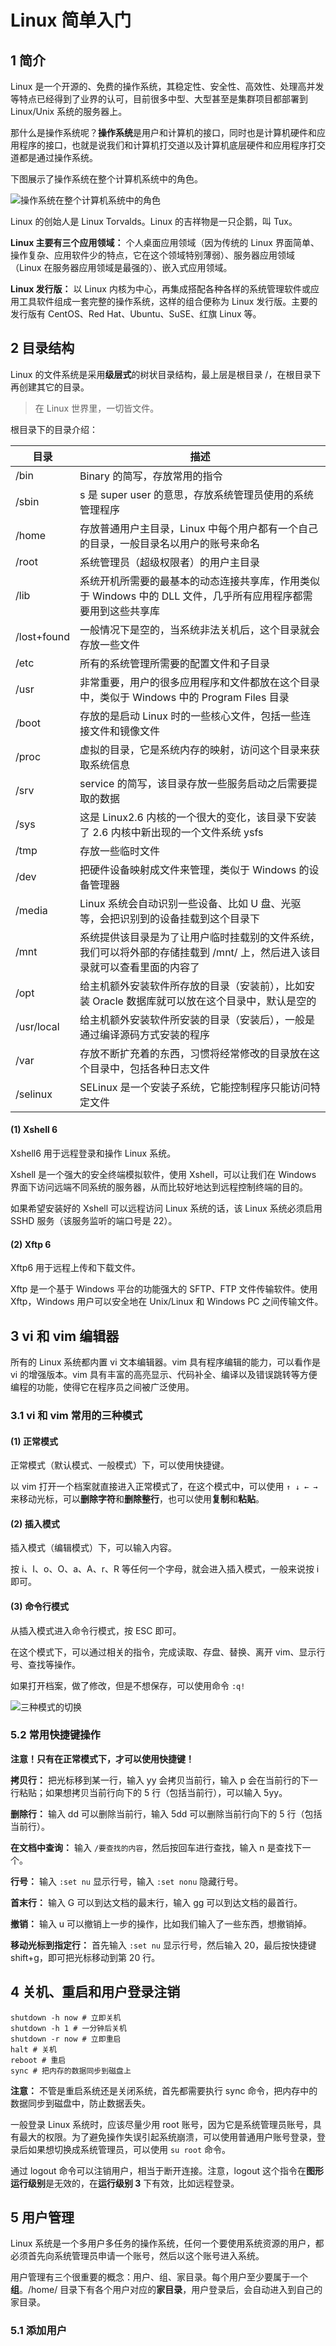# Linux 简单入门

## 1 简介

Linux 是一个开源的、免费的操作系统，其稳定性、安全性、高效性、处理高并发等特点已经得到了业界的认可，目前很多中型、大型甚至是集群项目都部署到 Linux/Unix 系统的服务器上。

那什么是操作系统呢？**操作系统**是用户和计算机的接口，同时也是计算机硬件和应用程序的接口，也就是说我们和计算机打交道以及计算机底层硬件和应用程序打交道都是通过操作系统。

下图展示了操作系统在整个计算机系统中的角色。

![操作系统在整个计算机系统中的角色](../images/system-role.png)

Linux 的创始人是 Linux Torvalds。Linux 的吉祥物是一只企鹅，叫 Tux。

**Linux 主要有三个应用领域：** 个人桌面应用领域（因为传统的 Linux 界面简单、操作复杂、应用软件少的特点，它在这个领域特别薄弱）、服务器应用领域（Linux 在服务器应用领域是最强的）、嵌入式应用领域。

**Linux 发行版：** 以 Linux 内核为中心，再集成搭配各种各样的系统管理软件或应用工具软件组成一套完整的操作系统，这样的组合便称为 Linux 发行版。主要的发行版有 CentOS、Red Hat、Ubuntu、SuSE、红旗 Linux 等。

## 2 目录结构

Linux 的文件系统是采用**级层式**的树状目录结构，最上层是根目录 /，在根目录下再创建其它的目录。

> 在 Linux 世界里，一切皆文件。

根目录下的目录介绍：

| 目录        | 描述                                                                                                                      |
| ----------- | ------------------------------------------------------------------------------------------------------------------------- |
| /bin        | Binary 的简写，存放常用的指令                                                                                             |
| /sbin       | s 是 super user 的意思，存放系统管理员使用的系统管理程序                                                                  |
| /home       | 存放普通用户主目录，Linux 中每个用户都有一个自己的目录，一般目录名以用户的账号来命名                                      |
| /root       | 系统管理员（超级权限者）的用户主目录                                                                                      |
| /lib        | 系统开机所需要的最基本的动态连接共享库，作用类似于 Windows 中的 DLL 文件，几乎所有应用程序都需要用到这些共享库            |
| /lost+found | 一般情况下是空的，当系统非法关机后，这个目录就会存放一些文件                                                              |
| /etc        | 所有的系统管理所需要的配置文件和子目录                                                                                    |
| /usr        | 非常重要，用户的很多应用程序和文件都放在这个目录中，类似于 Windows 中的 Program Files 目录                                |
| /boot       | 存放的是启动 Linux 时的一些核心文件，包括一些连接文件和镜像文件                                                           |
| /proc       | 虚拟的目录，它是系统内存的映射，访问这个目录来获取系统信息                                                                |
| /srv        | service 的简写，该目录存放一些服务启动之后需要提取的数据                                                                  |
| /sys        | 这是 Linux2.6 内核的一个很大的变化，该目录下安装了 2.6 内核中新出现的一个文件系统 ysfs                                    |
| /tmp        | 存放一些临时文件                                                                                                          |
| /dev        | 把硬件设备映射成文件来管理，类似于 Windows 的设备管理器                                                                   |
| /media      | Linux 系统会自动识别一些设备、比如 U 盘、光驱等，会把识别到的设备挂载到这个目录下                                         |
| /mnt        | 系统提供该目录是为了让用户临时挂载别的文件系统，我们可以将外部的存储挂载到 /mnt/ 上，然后进入该目录就可以查看里面的内容了 |
| /opt        | 给主机额外安装软件所存放的目录（安装前），比如安装 Oracle 数据库就可以放在这个目录中，默认是空的                          |
| /usr/local  | 给主机额外安装软件所安装的目录（安装后），一般是通过编译源码方式安装的程序                                                |
| /var        | 存放不断扩充着的东西，习惯将经常修改的目录放在这个目录中，包括各种日志文件                                                |
| /selinux    | SELinux 是一个安装子系统，它能控制程序只能访问特定文件                                                                    |

#### (1) Xshell 6

Xshell6 用于远程登录和操作 Linux 系统。

Xshell 是一个强大的安全终端模拟软件，使用 Xshell，可以让我们在 Windows 界面下访问远端不同系统的服务器，从而比较好地达到远程控制终端的目的。

如果希望安装好的 Xshell 可以远程访问 Linux 系统的话，该 Linux 系统必须启用 SSHD 服务（该服务监听的端口号是 22）。

#### (2) Xftp 6

Xftp6 用于远程上传和下载文件。

Xftp 是一个基于 Windows 平台的功能强大的 SFTP、FTP 文件传输软件。使用 Xftp，Windows 用户可以安全地在 Unix/Linux 和 Windows PC 之间传输文件。

## 3 vi 和 vim 编辑器

所有的 Linux 系统都内置 vi 文本编辑器。vim 具有程序编辑的能力，可以看作是 vi 的增强版本。vim 具有丰富的高亮显示、代码补全、编译以及错误跳转等方便编程的功能，使得它在程序员之间被广泛使用。

### 3.1 vi 和 vim 常用的三种模式

#### (1) 正常模式

正常模式（默认模式、一般模式）下，可以使用快捷键。

以 vim 打开一个档案就直接进入正常模式了，在这个模式中，可以使用 `↑ ↓ ← →` 来移动光标，可以**删除字符**和**删除整行**，也可以使用**复制**和**粘贴**。

#### (2) 插入模式

插入模式（编辑模式）下，可以输入内容。

按 i、I、o、O、a、A、r、R 等任何一个字母，就会进入插入模式，一般来说按 i 即可。

#### (3) 命令行模式

从插入模式进入命令行模式，按 ESC 即可。

在这个模式下，可以通过相关的指令，完成读取、存盘、替换、离开 vim、显示行号、查找等操作。

如果打开档案，做了修改，但是不想保存，可以使用命令 `:q!`

![三种模式的切换](../images/linux-mode.png)

### 5.2 常用快捷键操作

**注意！只有在正常模式下，才可以使用快捷键！**

**拷贝行：** 把光标移到某一行，输入 yy 会拷贝当前行，输入 p 会在当前行的下一行粘贴；如果想拷贝当前行向下的 5 行（包括当前行），可以输入 5yy。

**删除行：** 输入 dd 可以删除当前行，输入 5dd 可以删除当前行向下的 5 行（包括当前行）。

**在文档中查询：** 输入 `/要查找的内容`，然后按回车进行查找，输入 n 是查找下一个。

**行号：** 输入 `:set nu` 显示行号，输入 `:set nonu` 隐藏行号。

**首末行：** 输入 G 可以到达文档的最末行，输入 gg 可以到达文档的最首行。

**撤销：** 输入 u 可以撤销上一步的操作，比如我们输入了一些东西，想撤销掉。

**移动光标到指定行：** 首先输入 `:set nu` 显示行号，然后输入 20，最后按快捷键 shift+g，即可把光标移动到第 20 行。

## 4 关机、重启和用户登录注销

```shell
shutdown -h now # 立即关机
shutdown -h 1 # 一分钟后关机
shutdown -r now # 立即重启
halt # 关机
reboot # 重启
sync # 把内存的数据同步到磁盘上
```

**注意：** 不管是重启系统还是关闭系统，首先都需要执行 sync 命令，把内存中的数据同步到磁盘中，防止数据丢失。

一般登录 Linux 系统时，应该尽量少用 root 账号，因为它是系统管理员账号，具有最大的权限。为了避免操作失误引起系统崩溃，可以使用普通用户账号登录，登录后如果想切换成系统管理员，可以使用 `su root` 命令。

通过 logout 命令可以注销用户，相当于断开连接。注意，logout 这个指令在**图形运行级别**是无效的，在**运行级别 3** 下有效，比如远程登录。

## 5 用户管理

Linux 系统是一个多用户多任务的操作系统，任何一个要使用系统资源的用户，都必须首先向系统管理员申请一个账号，然后以这个账号进入系统。

用户管理有三个很重要的概念：用户、组、家目录。每个用户至少要属于一个**组**。/home/ 目录下有各个用户对应的**家目录**，用户登录后，会自动进入到自己的家目录。

### 5.1 添加用户



















